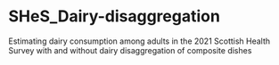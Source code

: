 # SHeS_Dairy-disaggregation
Estimating dairy consumption among adults in the 2021 Scottish Health Survey with and without dairy disaggregation of composite dishes
